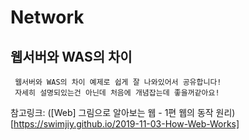 # Network

## 웹서버와 WAS의 차이

```plaintext
 웹서버와 WAS의 차이 예제로 쉽게 잘 나와있어서 공유합니다!
 자세히 설명되있는건 아닌데 처음에 개념잡는데 좋을꺼같아요!
```

참고링크: ([Web] 그림으로 알아보는 웹 - 1편 웹의 동작 원리)[https://swimjiy.github.io/2019-11-03-How-Web-Works]

